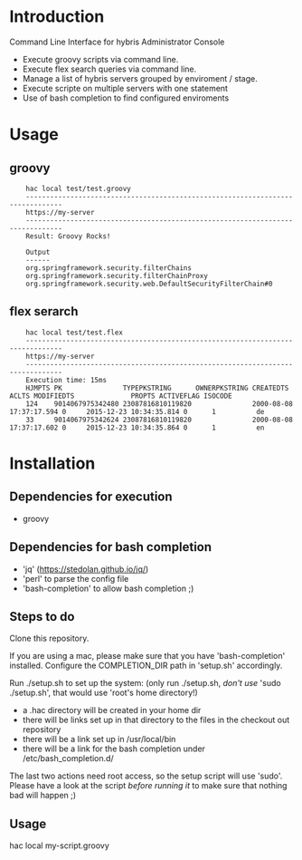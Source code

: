 # Introduction
Command Line Interface for hybris Administrator Console
- Execute groovy scripts via command line.
- Execute flex search queries via command line.
- Manage a list of hybris servers grouped by enviroment / stage.
- Execute scripte on multiple servers with one statement
- Use of bash completion to find configured enviroments

# Usage
## groovy
```
    hac local test/test.groovy
    -------------------------------------------------------------------------------
    https://my-server
    -------------------------------------------------------------------------------
    Result: Groovy Rocks!

    Output
    ------
    org.springframework.security.filterChains
    org.springframework.security.filterChainProxy
    org.springframework.security.web.DefaultSecurityFilterChain#0
```
## flex serarch
```
    hac local test/test.flex
    -------------------------------------------------------------------------------
    https://my-server
    -------------------------------------------------------------------------------
    Execution time: 15ms
    HJMPTS PK               TYPEPKSTRING      OWNERPKSTRING CREATEDTS               ACLTS MODIFIEDTS              PROPTS ACTIVEFLAG ISOCODE 
    124    9014067975342480 23087816810119820               2000-08-08 17:37:17.594 0     2015-12-23 10:34:35.814 0      1          de      
    33     9014067975342624 23087816810119820               2000-08-08 17:37:17.602 0     2015-12-23 10:34:35.864 0      1          en      
```

# Installation
## Dependencies for execution
 - groovy
 
## Dependencies for bash completion
 - 'jq' (https://stedolan.github.io/jq/) 
 - 'perl' to parse the config file
 - 'bash-completion' to allow bash completion ;)

## Steps to do
Clone this repository.

If you are using a mac, please make sure that you have 'bash-completion' installed.
Configure the COMPLETION_DIR path in 'setup.sh' accordingly.

Run ./setup.sh to set up the system: (only run ./setup.sh, _don't use_ 'sudo ./setup.sh', that would use 'root's home directory!)
 - a .hac directory will be created in your home dir
 - there will be links set up in that directory to the files in the checkout out repository
 - there will be a link set up in /usr/local/bin
 - there will be a link for the bash completion under /etc/bash_completion.d/

The last two actions need root access, so the setup script will use 'sudo'.
Please have a look at the script _before running it_ to make sure that nothing bad will happen ;)

## Usage
hac local my-script.groovy
